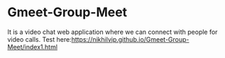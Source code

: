 # Gmeet-Group-Meet
It is a video chat web application where we can connect with people for video calls.
Test here:https://nikhilvip.github.io/Gmeet-Group-Meet/index1.html
